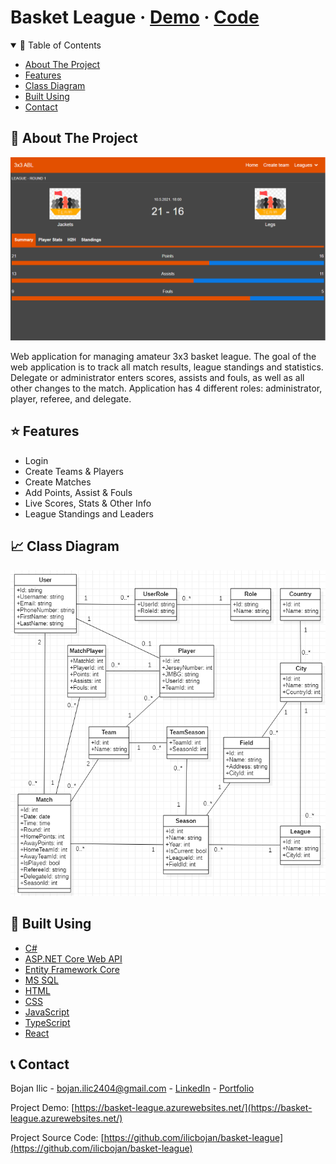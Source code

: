 # Basket League · [Demo](https://basket-league.azurewebsites.net/) · [Code](https://github.com/ilicbojan/basket-league)

<!-- TABLE OF CONTENTS -->
<details open="open">
  <summary>📝 Table of Contents</summary>
  <ul>
    <li><a href="#about">About The Project</a></li>
    <li><a href="#features">Features</a></li>
    <li><a href="#diagram">Class Diagram</a></li>
    <li><a href="#built">Built Using</a></li>
    <li><a href="#contact">Contact</a></li>
  </ul>
</details> 

<!-- ABOUT THE PROJECT -->

## 🧐 About The Project <a name="about"></a>

![Demo Image](src/web-ui/public/images/demo.png/?raw=true 'Demo Image')

Web application for managing amateur 3x3 basket league. The goal of the web application is to track all match results, league standings and statistics. Delegate or administrator enters scores, assists and fouls, as well as all other changes to the match. Application has 4 different roles: administrator, player, referee, and delegate.

## ⭐️ Features <a name="features"></a>

- Login
- Create Teams & Players
- Create Matches
- Add Points, Assist & Fouls
- Live Scores, Stats & Other Info
- League Standings and Leaders

## 📈 Class Diagram <a name="diagram"></a>

![Demo Image](src/web-ui/public/images/diagram.png/?raw=true 'Demo Image')

## 🔨 Built Using <a name="#built"></a>

- [C#](https://docs.microsoft.com/en-us/dotnet/csharp/)
- [ASP.NET Core Web API](https://docs.microsoft.com/en-us/aspnet/core/web-api/?view=aspnetcore-5.0)
- [Entity Framework Core](https://docs.microsoft.com/en-us/ef/)
- [MS SQL](https://www.microsoft.com/en-us/sql-server/sql-server-2019)
- [HTML](https://www.w3schools.com/html/)
- [CSS](https://www.w3schools.com/css/default.asp)
- [JavaScript](https://developer.mozilla.org/en-US/docs/Web/JavaScript)
- [TypeScript](https://www.typescriptlang.org/)
- [React](https://reactjs.org/)

<!-- CONTACT -->

## 📞 Contact <a name="contact"></a>

Bojan Ilic - bojan.ilic2404@gmail.com - [LinkedIn](https://www.linkedin.com/in/ilic-bojan/) - [Portfolio](https://ilicbojan.com)

Project Demo: [https://basket-league.azurewebsites.net/](https://basket-league.azurewebsites.net/)

Project Source Code: [https://github.com/ilicbojan/basket-league](https://github.com/ilicbojan/basket-league)
